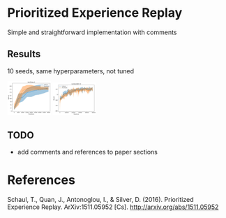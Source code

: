 # Prioritized Experience Replay

Simple and straightforward implementation with comments

## Results
10 seeds, same hyperparameters, not tuned

<p float="left">
  <img src="/plots/cartpole.jpg" width="100" />
  <img src="/plots/lunarlander.jpg" width="100" />
</p>

## TODO

- add comments and references to paper sections

# References

Schaul, T., Quan, J., Antonoglou, I., & Silver, D. (2016). Prioritized Experience Replay. ArXiv:1511.05952 [Cs]. http://arxiv.org/abs/1511.05952

